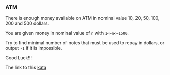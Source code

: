 ### ATM

There is enough money available on ATM in nominal value 10, 20, 50, 100, 200 and 500 dollars.

You are given money in nominal value of `n` with `1<=n<=1500`.

Try to find minimal number of notes that must be used to repay in dollars, or output `-1` if it is impossible.

Good Luck!!!

The link to this [kata](https://www.codewars.com/kata/atm/java)
